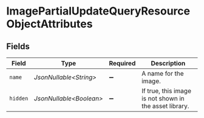 # ImagePartialUpdateQueryResourceObjectAttributes


## Fields

| Field                                                  | Type                                                   | Required                                               | Description                                            |
| ------------------------------------------------------ | ------------------------------------------------------ | ------------------------------------------------------ | ------------------------------------------------------ |
| `name`                                                 | *JsonNullable\<String>*                                | :heavy_minus_sign:                                     | A name for the image.                                  |
| `hidden`                                               | *JsonNullable\<Boolean>*                               | :heavy_minus_sign:                                     | If true, this image is not shown in the asset library. |